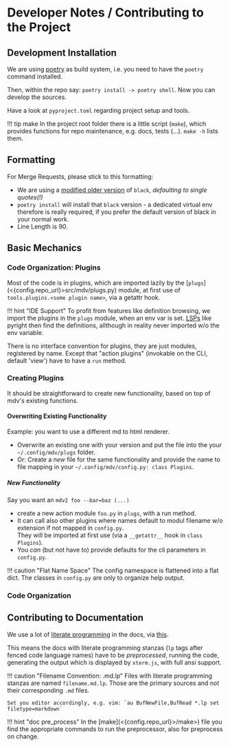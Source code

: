 # Developer Notes / Contributing to the Project

## Development Installation

We are using [poetry](https://python-poetry.org/docs/cli/) as build system, i.e. you need to have
the `poetry` command installed.

Then, within the repo say: `poetry install -> poetry shell`. Now you can develop the sources.

Have a look at `pyproject.toml` regarding project setup and tools.

!!! tip make
    In the project root folder there is a little script (`make`), which provides functions
    for repo maintenance, e.g. docs, tests (...). `make -h` lists them.

## Formatting

For Merge Requests, please stick to this formatting:

- We are using a [modified older version](https://pypi.org/project/axblack/) of `black`,
  *defaulting to single quotes(!)*
- `poetry install` will install that `black` version - a dedicated virtual env therefore is really
  required, if you prefer the default version of black in your normal work.
- Line Length is 90.

## Basic Mechanics

### Code Organization: Plugins

Most of the code is in plugins, which are imported lazily by the
[`plugs`](<{config.repo_url}>src/mdv/plugs.py) module, at first use of `tools.plugins.<some plugin
name>`, via a getattr hook.

!!! hint "IDE Support"
    To profit from features like definition browsing, we import the plugins in
    the `plugs` module, when an env var is set.
    [LSPs](https://microsoft.github.io/language-server-protocol/) like pyright then find the
    definitions, allthough in reality never imported w/o the env variable.


There is no interface convention for plugins, they are just modules, registered by name. Except that "action plugins" (invokable on the CLI, default 'view') have to have a `run` method.

### Creating Plugins

It should be straightforward to create new functionality, based on top of mdv's existing functions.

#### Overwriting Existing Functionality

Example: you want to use a different md to html renderer.

- Overwrite an existing one with your version and put the file into the your `~/.config/mdv/plugs` folder. 
- Or: Create a *new* file for the same functionality and provide the name to file mapping in your  `~/.config/mdv/config.py: class Plugins`.

##### New Functionality
Say you want an `mdv2 foo --bar=baz (...)`

- create a new action module `foo.py` in `plugs`, with a run method.
- It can call also other plugins where names default to modul filename w/o extension if not mapped in `config.py`.  
  They will be imported at first use (via a `__getattr__` hook in `class Plugins`).
- You *can* (but not have to) provide defaults for the cli parameters in `config.py`. 

!!! caution "Flat Name Space"
    The config namespace is flattened into a flat dict. The classes in `config.py` are only to
    organize help output.


### Code Organization

## Contributing to Documentation

We use a lot of [literate programming][LP] in the docs, via [this](https://pypi.org/project/docutools/).

This means the docs with literate programming stanzas (`lp` tags after fenced code language names)
have to be *preprocessed*, running the code, generating the output which is displayed by `xterm.js`,
with full ansi support.

!!! caution "Filename Convention: .md.lp"
    Files with literate programming stanzas are named `filename.md.lp`. Those are the primary
    sources and not their corresponding `.md` files.   

    Set you editor accordingly, e.g. vim: `au BufNewFile,BufRead *.lp set filetype=markdown`


!!! hint "doc pre_process"
    In the [make](<{config.repo_url}>/make>) file you find the appropriate commands to run the
    preprocessor, also for preprocess on change.


[LP]: https://en.wikipedia.org/wiki/Literate_programming
